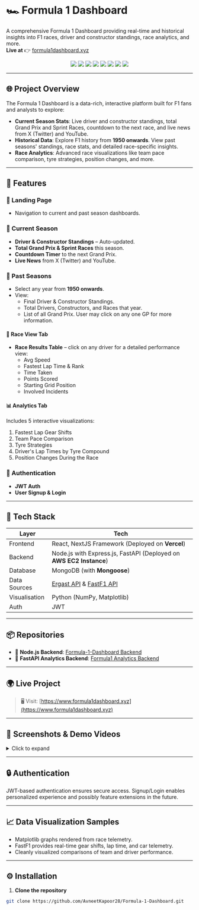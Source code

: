 # 🏎️ Formula 1 Dashboard

A comprehensive Formula 1 Dashboard providing real-time and historical insights into F1 races, driver and constructor standings, race analytics, and more.  
**Live at** 👉 [formula1dashboard.xyz](https://www.formula1dashboard.xyz)

<p align="center">
  <img src="https://img.shields.io/badge/Backend-Node.js-blue?logo=node.js" />
  <img src="https://img.shields.io/badge/Backend-FastAPI-green?logo=fastapi" />
  <img src="https://img.shields.io/badge/Frontend-Next.js-black?logo=next.js" />
  <img src="https://img.shields.io/badge/Database-MongoDB-brightgreen?logo=mongodb" />
  <img src="https://img.shields.io/badge/Auth-JWT-orange?logo=jsonwebtokens" />
  <img src="https://img.shields.io/badge/Data%20Source-Ergast%20API%20%7C%20FastF1-yellow?logo=data" />
  <img src="https://img.shields.io/badge/Fronted%20Deployed%20on-Vercel-black?logo=vercel" />
  <img src="https://img.shields.io/badge/Backend%20Hosted%20on-AWS%20EC2-FF9900?logo=amazonaws&logoColor=white" />
</p>

---

## 🌐 Project Overview

The Formula 1 Dashboard is a data-rich, interactive platform built for F1 fans and analysts to explore:

- **Current Season Stats**: Live driver and constructor standings, total Grand Prix and Sprint Races, countdown to the next race, and live news from X (Twitter) and YouTube.
- **Historical Data**: Explore F1 history from **1950 onwards**. View past seasons' standings, race stats, and detailed race-specific insights.
- **Race Analytics**: Advanced race visualizations like team pace comparison, tyre strategies, position changes, and more.

---

## 🚀 Features

### 🔴 Landing Page
- Navigation to current and past season dashboards.

### 📅 Current Season
- **Driver & Constructor Standings** – Auto-updated.
- **Total Grand Prix & Sprint Races** this season.
- **Countdown Timer** to the next Grand Prix.
- **Live News** from X (Twitter) and YouTube.

### 📜 Past Seasons
- Select any year from **1950 onwards**.
- View:
  - Final Driver & Constructor Standings.
  - Total Drivers, Constructors, and Races that year.
  - List of all Grand Prix. User may click on any one GP for more information.

#### 🏁 Race View Tab
- **Race Results Table** – click on any driver for a detailed performance view:
  - Avg Speed  
  - Fastest Lap Time & Rank  
  - Time Taken  
  - Points Scored  
  - Starting Grid Position  
  - Involved Incidents

#### 📊 Analytics Tab
Includes 5 interactive visualizations:
1. Fastest Lap Gear Shifts  
2. Team Pace Comparison  
3. Tyre Strategies  
4. Driver's Lap Times by Tyre Compound  
5. Position Changes During the Race

### 👤 Authentication
- **JWT Auth**
- **User Signup & Login**

---

## 🧰 Tech Stack

| Layer        | Tech                                                                 |
|--------------|----------------------------------------------------------------------|
| Frontend     | React, NextJS Framework (Deployed on **Vercel**)               |
| Backend      | Node.js with Express.js, FastAPI (Deployed on **AWS EC2 Instance**)          |
| Database     | MongoDB (with **Mongoose**)                                          |
| Data Sources | [Ergast API](https://ergast.com/mrd/) & [FastF1 API](https://pypi.org/project/fastf1/) |
| Visualisation| Python (NumPy, Matplotlib)                                           |
| Auth         | JWT                                                                  |

---


## 📦 Repositories

- 🔗 **Node.js Backend**: [Formula-1-Dashboard Backend](https://github.com/AvneetKapoor28/Formula-1-Dashboard)  
- 🔗 **FastAPI Analytics Backend**: [Formula1 Analytics Backend](https://github.com/AvneetKapoor28/formula1-analytics-backend)

---

## 🌍 Live Project

> 🖥️ Visit: [https://www.formula1dashboard.xyz](https://www.formula1dashboard.xyz)

---

## 📸 Screenshots & Demo Videos

<details>
<summary>Click to expand</summary>

### 🖼️ Screenshots

#### 🔹 Landing Page  
![Landing Page](https://www.formula1dashboard.xyz/screenshots/landing-page-ss.png)

---

#### 🔹 Signup Page  
![Signup Page](https://www.formula1dashboard.xyz/screenshots/signup-page-ss.png)

---

#### 🔹 Login Page  
![Login Page](https://www.formula1dashboard.xyz/screenshots/login-page-ss.png)

---

### 🎥 Demo Videos

#### 🔸 Current Season Page Demo  
[![Watch Current Season Demo](https://img.youtube.com/vi/bZ-nDWxcQrM/0.jpg)](https://youtu.be/bZ-nDWxcQrM)

---

#### 🔸 Past Seasons Page Demo  
[![Watch Past Seasons Demo](https://img.youtube.com/vi/BW5IZVNdKCY/0.jpg)](https://youtu.be/BW5IZVNdKCY)

---

#### 🔸 Data Visualization Demo  
[![Watch Data Visualization Demo](https://img.youtube.com/vi/YiZM-1QJ5yk/0.jpg)](https://youtu.be/YiZM-1QJ5yk)

</details>

---

## 🔒 Authentication

JWT-based authentication ensures secure access. Signup/Login enables personalized experience and possibly feature extensions in the future.

---

## 📈 Data Visualization Samples

- Matplotlib graphs rendered from race telemetry.
- FastF1 provides real-time gear shifts, lap time, and car telemetry.
- Cleanly visualized comparisons of team and driver performance.

---

## ⚙️ Installation

1. **Clone the repository**
```bash
git clone https://github.com/AvneetKapoor28/Formula-1-Dashboard.git

